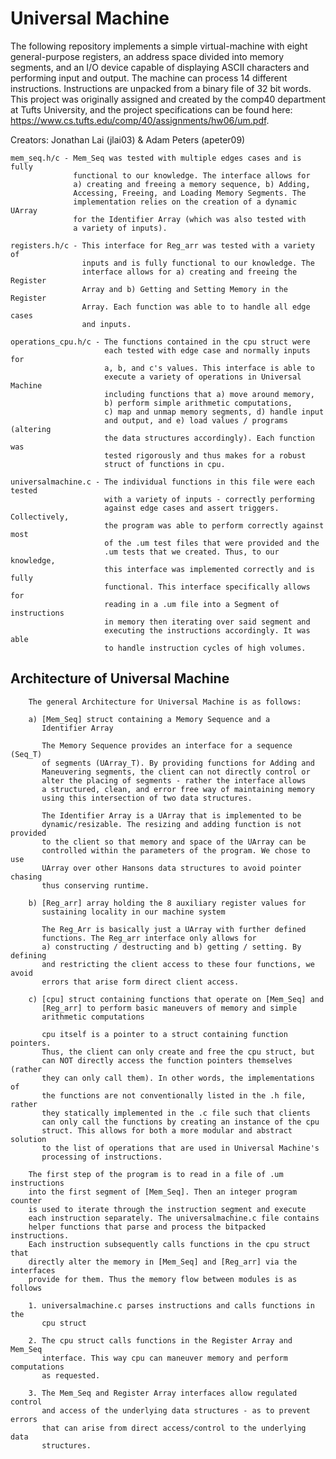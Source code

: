 # Universal Machine

The following repository implements a simple virtual-machine with eight general-purpose registers, an address space divided into memory segments, and an I/O device capable of displaying ASCII characters and performing input and output. The machine can process 14 different instructions. Instructions are unpacked from a binary file of 32 bit words. This project was originally assigned and created by the comp40 department at Tufts University, and the project specifications can be found here: https://www.cs.tufts.edu/comp/40/assignments/hw06/um.pdf.

Creators: Jonathan Lai (jlai03) & Adam Peters (apeter09)

    mem_seq.h/c - Mem_Seq was tested with multiple edges cases and is fully
                  functional to our knowledge. The interface allows for
                  a) creating and freeing a memory sequence, b) Adding,
                  Accessing, Freeing, and Loading Memory Segments. The
                  implementation relies on the creation of a dynamic UArray
                  for the Identifier Array (which was also tested with
                  a variety of inputs).

    registers.h/c - This interface for Reg_arr was tested with a variety of
                    inputs and is fully functional to our knowledge. The
                    interface allows for a) creating and freeing the Register
                    Array and b) Getting and Setting Memory in the Register
                    Array. Each function was able to to handle all edge cases
                    and inputs.

    operations_cpu.h/c - The functions contained in the cpu struct were
                         each tested with edge case and normally inputs for
                         a, b, and c's values. This interface is able to
                         execute a variety of operations in Universal Machine
                         including functions that a) move around memory,
                         b) perform simple arithmetic computations,
                         c) map and unmap memory segments, d) handle input
                         and output, and e) load values / programs (altering
                         the data structures accordingly). Each function was
                         tested rigorously and thus makes for a robust
                         struct of functions in cpu.

    universalmachine.c - The individual functions in this file were each tested
                         with a variety of inputs - correctly performing
                         against edge cases and assert triggers. Collectively,
                         the program was able to perform correctly against most
                         of the .um test files that were provided and the
                         .um tests that we created. Thus, to our knowledge,
                         this interface was implemented correctly and is fully
                         functional. This interface specifically allows for
                         reading in a .um file into a Segment of instructions
                         in memory then iterating over said segment and
                         executing the instructions accordingly. It was able
                         to handle instruction cycles of high volumes.


## Architecture of Universal Machine

        The general Architecture for Universal Machine is as follows:

        a) [Mem_Seq] struct containing a Memory Sequence and a
           Identifier Array

           The Memory Sequence provides an interface for a sequence (Seq_T)
           of segments (UArray_T). By providing functions for Adding and
           Maneuvering segments, the client can not directly control or
           alter the placing of segments - rather the interface allows
           a structured, clean, and error free way of maintaining memory
           using this intersection of two data structures.

           The Identifier Array is a UArray that is implemented to be
           dynamic/resizable. The resizing and adding function is not provided
           to the client so that memory and space of the UArray can be
           controlled within the parameters of the program. We chose to use
           UArray over other Hansons data structures to avoid pointer chasing
           thus conserving runtime.

        b) [Reg_arr] array holding the 8 auxiliary register values for
           sustaining locality in our machine system

           The Reg_Arr is basically just a UArray with further defined
           functions. The Reg_arr interface only allows for
           a) constructing / destructing and b) getting / setting. By defining
           and restricting the client access to these four functions, we avoid
           errors that arise form direct client access.

        c) [cpu] struct containing functions that operate on [Mem_Seq] and
           [Reg_arr] to perform basic maneuvers of memory and simple
           arithmetic computations

           cpu itself is a pointer to a struct containing function pointers.
           Thus, the client can only create and free the cpu struct, but
           can NOT directly access the function pointers themselves (rather
           they can only call them). In other words, the implementations of
           the functions are not conventionally listed in the .h file, rather
           they statically implemented in the .c file such that clients
           can only call the functions by creating an instance of the cpu
           struct. This allows for both a more modular and abstract solution
           to the list of operations that are used in Universal Machine's
           processing of instructions.

        The first step of the program is to read in a file of .um instructions
        into the first segment of [Mem_Seq]. Then an integer program counter
        is used to iterate through the instruction segment and execute
        each instruction separately. The universalmachine.c file contains
        helper functions that parse and process the bitpacked instructions.
        Each instruction subsequently calls functions in the cpu struct that
        directly alter the memory in [Mem_Seq] and [Reg_arr] via the interfaces
        provide for them. Thus the memory flow between modules is as follows

        1. universalmachine.c parses instructions and calls functions in the
           cpu struct

        2. The cpu struct calls functions in the Register Array and Mem_Seq
           interface. This way cpu can maneuver memory and perform computations
           as requested.

        3. The Mem_Seq and Register Array interfaces allow regulated control
           and access of the underlying data structures - as to prevent errors
           that can arise from direct access/control to the underlying data
           structures.


